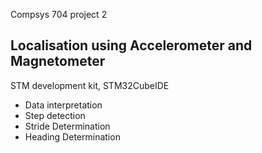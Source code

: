 
Compsys 704 project 2

## Localisation using Accelerometer and Magnetometer

STM development kit, STM32CubeIDE
- Data interpretation
- Step detection
- Stride Determination
- Heading Determination
  
